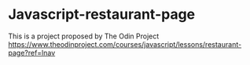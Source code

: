 # Javascript-restaurant-page
This is a project proposed by The Odin Project https://www.theodinproject.com/courses/javascript/lessons/restaurant-page?ref=lnav
